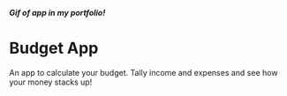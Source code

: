 ***Gif of app in my portfolio!***

# Budget App

An app to calculate your budget. Tally income and expenses and see how your money stacks up!
